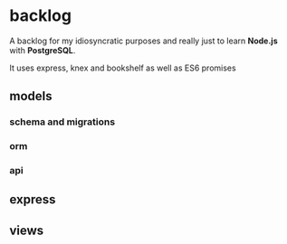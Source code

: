 # backlog

A backlog for my idiosyncratic purposes and really just to learn **Node.js** with **PostgreSQL**.

It uses express, knex and bookshelf as well as ES6 promises

## models
### schema and migrations
### orm
### api
## express
## views
